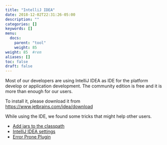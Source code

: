 ```yaml
---
title: "IntelliJ IDEA"
date: 2018-12-02T22:31:26-05:00
description: ""
categories: []
keywords: []
menu:
  docs:
    parent: "tool"
    weight: 85
weight: 85	#rem
aliases: []
toc: false
draft: false
---
```


Most of our developers are using IntelliJ IDEA as IDE for the platform develop or application development. The community edition is free and it is more than enough for our users. 

To install it, please download it from https://www.jetbrains.com/idea/download

While using the IDE, we found some tricks that might help other users. 

* [Add jars to the classpath](/tool/idea/classpath/)
* [IntelliJ IDEA settings](/tool/idea/settings/)
* [Error Prone Plugin](/tool/idea/errorprone-plugin/)
